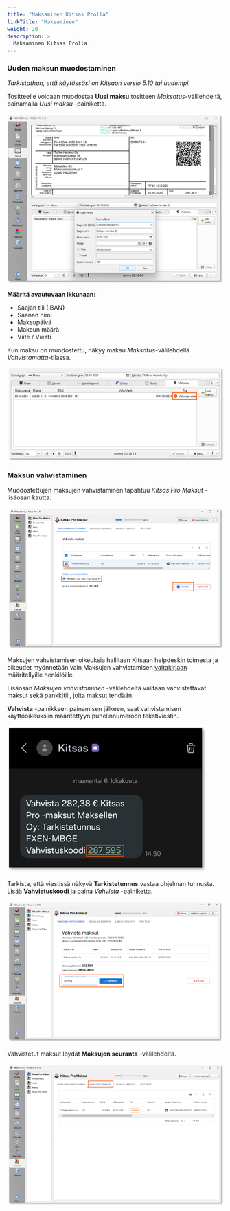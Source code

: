 ```yaml
---
title: "Maksaminen Kitsas Prolla"
linkTitle: "Maksaminen"
weight: 20
description: >
  Maksaminen Kitsas Prolla
---
```


### Uuden maksun muodostaminen

_Tarkistathan, että käytössäsi on Kitsaan versio 5.10 tai uudempi._

Tositteelle voidaan muodostaa **Uusi maksu** tositteen _Maksatus_-välilehdeltä, painamalla _Uusi maksu_ -painiketta.

![](/img/fi/lisaosa/maksut/maksut1.png)

**Määritä avautuvaan ikkunaan:**
* Saajan tili (IBAN)
* Saanan nimi
* Maksupäivä
* Maksun määrä
* Viite / Viesti

Kun maksu on muodostettu, näkyy maksu _Maksatus_-välilehdellä _Vahvistamatta_-tilassa.

![](/img/fi/lisaosa/maksut/maksut2.png)

### Maksun vahvistaminen

Muodostettujen maksujen vahvistaminen tapahtuu _Kitsas Pro Maksut_ -lisäosan kautta. 

![](/img/fi/lisaosa/maksut/maksut3.png)

Maksujen vahvistamisen oikeuksia hallitaan Kitsaan helpdeskin toimesta ja oikeudet myönnetään vain Maksujen vahvistamisen [valtakirjaan](/files/Kitsas_pro_maksujen_vahvistamisen_valtakirja.docx) määritellyille henkilöille. 

Lisäosan _Maksujen vahvistaminen_ -välilehdeltä valitaan vahvistettavat maksut sekä pankkitili, jolta maksut tehdään. 

**Vahvista** -painikkeen painamisen jälkeen, saat vahvistamisen käyttöoikeuksiin määritettyyn puhelinnumeroon tekstiviestin. 

![](/img/fi/lisaosa/maksut/maksut4.png)

Tarkista, että viestissä näkyvä **Tarkistetunnus** vastaa ohjelman tunnusta. Lisää **Vahvistuskoodi** ja paina _Vahvista_ -painiketta. 

![](/img/fi/lisaosa/maksut/maksut5.png)

Vahvistetut maksut löydät **Maksujen seuranta** -välilehdeltä.

![](/img/fi/lisaosa/maksut/maksut6.png)
